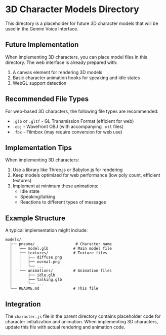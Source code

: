 # 3D Character Models Directory

This directory is a placeholder for future 3D character models that will be used in the Gemini Voice Interface.

## Future Implementation

When implementing 3D characters, you can place model files in this directory. The web interface is already prepared with:

1. A canvas element for rendering 3D models
2. Basic character animation hooks for speaking and idle states
3. WebGL support detection

## Recommended File Types

For web-based 3D characters, the following file types are recommended:

- `.glb` or `.gltf` - GL Transmission Format (efficient for web)
- `.obj` - Wavefront OBJ (with accompanying `.mtl` files)
- `.fbx` - Filmbox (may require conversion for web use)

## Implementation Tips

When implementing 3D characters:

1. Use a library like Three.js or Babylon.js for rendering
2. Keep models optimized for web performance (low poly count, efficient textures)
3. Implement at minimum these animations:
   - Idle state
   - Speaking/talking
   - Reactions to different types of messages

## Example Structure

A typical implementation might include:

```
models/
  ├── pneuma/                  # Character name
  │   ├── model.glb           # Main model file
  │   ├── textures/           # Texture files
  │   │   ├── diffuse.png
  │   │   ├── normal.png
  │   │   └── ...
  │   └── animations/         # Animation files
  │       ├── idle.glb
  │       ├── talking.glb
  │       └── ...
  └── README.md               # This file
```

## Integration

The `character.js` file in the parent directory contains placeholder code for character initialization and animation. When implementing 3D characters, update this file with actual rendering and animation code.
